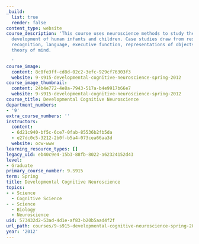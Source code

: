 ```yaml
---
_build:
  list: true
  render: false
content_type: website
course_description: 'This course uses neuroscience methods to study the cognitive
  development of human infants and children. Case studies draw from research on face
  recognition, language, executive function, representations of objects, number and
  theory of mind.

  '
course_image:
  content: 8c0fe3ff-cd8d-02c2-3efc-929cf76303f3
  website: 9-s915-developmental-cognitive-neuroscience-spring-2012
course_image_thumbnail:
  content: 24b4e772-4e8a-7943-517a-b4e9917b66e7
  website: 9-s915-developmental-cognitive-neuroscience-spring-2012
course_title: Developmental Cognitive Neuroscience
department_numbers:
- '9'
extra_course_numbers: ''
instructors:
  content:
  - 6d21c940-bf5c-6ce7-0fab-85536b2fb5da
  - e27dc0c5-3212-2b0f-b5a4-073cea66aa3d
  website: ocw-www
learning_resource_types: []
legacy_uid: eb40c9e4-15b3-88fb-8022-a62324152d43
level:
- Graduate
primary_course_number: 9.S915
term: Spring
title: Developmental Cognitive Neuroscience
topics:
- - Science
  - Cognitive Science
- - Science
  - Biology
  - Neuroscience
uid: 573432d2-53ad-4d1e-af83-b20b5aad4f2f
url_path: courses/9-s915-developmental-cognitive-neuroscience-spring-2012
year: '2012'
---
```

